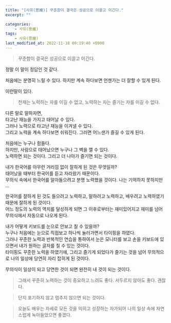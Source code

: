 ```yaml
---
title: "[사유(思維)] 꾸준함이 결국은 성공으로 이끌고 이긴다."
excerpt: ""

categories:
    - 사유(思維)
tags:
    - 사유(思維)
last_modified_at: 2022-11-18 00:19:40 +0900
---
```


> 꾸준함이 결국은 성공으로 이끌고 이긴다.

정말 이 말이 정답인 것 같다.  
  
처음에는 분명히 느릴 수 있다. 하지만 계속 하다보면 언젠가는 더 잘할 수 있게 된다.  

이런말이 있다.  

> 천재는 노력하는 자를 이길 수 없고, 노력하는 자는 즐기는 자를 이길 수 없다. 
  
다른 말로 말하자면,   
타고난 재능을 가지고 태어날 수 있다.  
그러나 노력으로 타고난 재능을 이겨낼 수 있다.  
그리고 노력을 계속 하다보면 쉬워진다.
그러면 어느샌가 즐길 수 있게 된다.  

처음에는 누구나 힘들다.   
하지만, 사람으로 태어났으면 누구나 그 벽을 깰 수 있다.  
노력하면 되는 것이다. 그리고 더 나아가 즐기면 되는 것이다.  
  
내가 한국어를 아무런 거리낌 없이 잘하게 된 것은 무엇일까?  
태어났을 때부터 한국어를 듣고 자라왔기 때문이다.  
무의식 속에서 한국어를 알아들으려고 분명 노력했을 것이다. 나는 기억하지 못하지만 ... 
  
한국어를 잘하게 된 것도 들으려고 노력하고, 말하려고 노력하고, 배우려고 노력하였기 때문에 잘하게 된 것이다.  
어느 정도의 노력의 역치를 달성하게 되면 그 이후로부터는 재미있어지고 재미를 넘어 무의식에서 자동으로 나오게 된다.  
  

내가 어떻게 키보드를 눈으로 안보고 칠 수 있을까?  
누구나 처음에는 눈으로 직접보고 하나씩 눌러가면서 타이핑을 하였다.  
그러나 꾸준한 노력과 반복적인 연습을 통하여서 눈은 모니터를 보고 손을 키보드에 있으면서 내가 원하는 글자를 칠 수 있는 것이다.  
타이핑도 꾸준한 노력을 하였기에, 그리고 즐기게 되었다가 즐기는 것을 넘어 무의적으로 나의 일상에 당연히 자리 잡히게 된 것이다.   
  
무의식이 일상이 되고 당연한 것이 되면 완전히 내 것이 되는 것이다.  
  
> 그래서 꾸준히 노력하는 것이 중요하고 느려도 좋다. 서두르지 않아도 좋다. 괜찮다. 

> 단지 포기하지 않고 멈추지 않으면 되는 것이다.  
  
> 오늘도 배우는 자세로 모든 것을 익히고 성장하는 자가되어 나의 일상 속에 자연스럽게 녹아들었으면 좋겠다.   